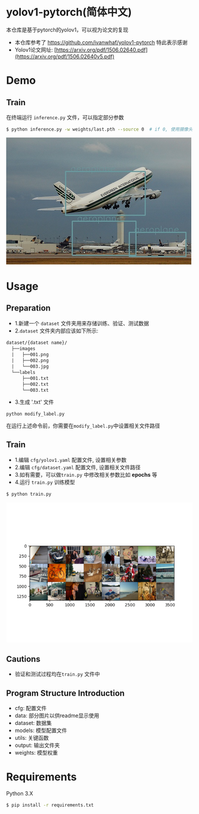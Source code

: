 # yolov1-pytorch(简体中文)

本仓库是基于pytorch的yolov1，可以视为论文的复现

* 本仓库参考了 https://github.com/ivanwhaf/yolov1-pytorch
  特此表示感谢
* Yolov1论文网址: [https://arxiv.org/pdf/1506.02640.pdf](https://arxiv.org/pdf/1506.02640v5.pdf)

# Demo

## Train

在终端运行 `inference.py` 文件，可以指定部分参数

```bash
$ python inference.py -w weights/last.pth --source 0  # if 0, 使用摄像头作为图像输入
```
![Alt text](data/samples/test_predict.jpg)

# Usage

## Preparation

* 1.新建一个 `dataset` 文件夹用来存储训练、验证、测试数据
* 2.`dataset` 文件夹内部应该如下所示:
```
dataset/{dataset name}/
  ├──images
  |   ├──001.png
  |   ├──002.png
  |   └──003.jpg
  └──labels 
      ├──001.txt
      ├──002.txt
      └──003.txt
```
* 3.生成 '.txt' 文件

```
python modify_label.py
```
在运行上述命令前，你需要在`modify_label.py`中设置相关文件路径


## Train 

* 1.编辑 `cfg/yolov1.yaml` 配置文件, 设置相关参数
* 2.编辑 `cfg/dataset.yaml` 配置文件, 设置相关文件路径
* 3.如有需要，可以做`train.py` 中修改相关参数比如 **epochs** 等
* 4.运行 `train.py` 训练模型

```bash 
$ python train.py 
```

![!\[image\](https://github.com/ivanwhaf/yolov1-pytorch/blob/master/data/batch0.png)](data/batch0.png)

## Cautions

* 验证和测试过程均在`train.py` 文件中

## Program Structure Introduction

* cfg: 配置文件
* data: 部分图片以供readme显示使用
* dataset: 数据集
* models: 模型配置文件
* utils: 关键函数
* output: 输出文件夹
* weights: 模型权重

# Requirements

Python 3.X 

```bash
$ pip install -r requirements.txt
```

